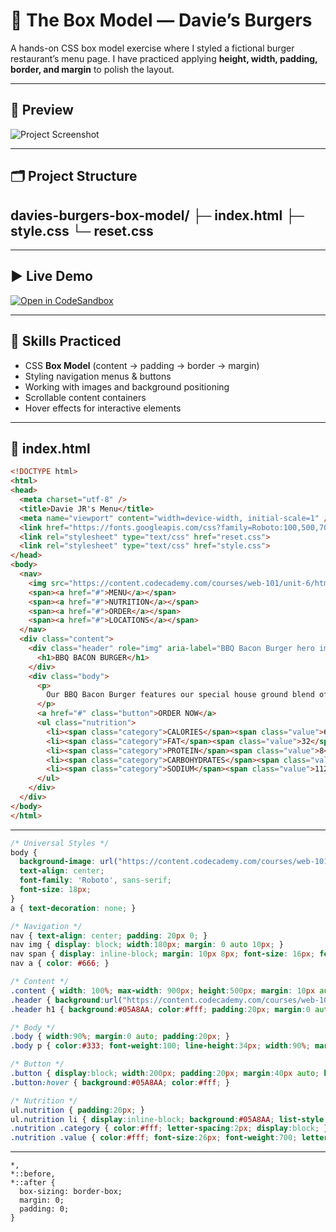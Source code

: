 # 🍔 The Box Model — Davie’s Burgers  

A hands-on CSS box model exercise where I styled a fictional burger restaurant’s menu page.  I have practiced applying **height, width, padding, border, and margin** to polish the layout.  

---

## 📸 Preview  
![Project Screenshot](https://content.codecademy.com/courses/web-101/unit-6/htmlcss1-img_burgerphoto.jpeg)  

---

## 🗂️ Project Structure  

davies-burgers-box-model/
├─ index.html
├─ style.css
└─ reset.css
---

---

## ▶️ Live Demo  
[![Open in CodeSandbox](https://img.shields.io/badge/Open%20in-CodeSandbox-black?style=for-the-badge&logo=codesandbox)](https://codesandbox.io/p/sandbox/github/sunilkumarpeela/davies-burgers-box-model)  


---

## 🎯 Skills Practiced  
- CSS **Box Model** (content → padding → border → margin)  
- Styling navigation menus & buttons  
- Working with images and background positioning  
- Scrollable content containers  
- Hover effects for interactive elements  

---

## 📄 index.html  
```html
<!DOCTYPE html>
<html>
<head>
  <meta charset="utf-8" />
  <title>Davie JR's Menu</title>
  <meta name="viewport" content="width=device-width, initial-scale=1" />
  <link href="https://fonts.googleapis.com/css?family=Roboto:100,500,700|Oswald:300,400,700" rel="stylesheet">
  <link rel="stylesheet" type="text/css" href="reset.css">
  <link rel="stylesheet" type="text/css" href="style.css">
</head>
<body>
  <nav>
    <img src="https://content.codecademy.com/courses/web-101/unit-6/htmlcss1-img_burger-logo.svg" alt="Davie's Burgers logo" />
    <span><a href="#">MENU</a></span>
    <span><a href="#">NUTRITION</a></span>
    <span><a href="#">ORDER</a></span>
    <span><a href="#">LOCATIONS</a></span>
  </nav>
  <div class="content">
    <div class="header" role="img" aria-label="BBQ Bacon Burger hero image">
      <h1>BBQ BACON BURGER</h1>
    </div>
    <div class="body">
      <p>
        Our BBQ Bacon Burger features our special house ground blend of wagyu and sirloin...
      </p>
      <a href="#" class="button">ORDER NOW</a>
      <ul class="nutrition">
        <li><span class="category">CALORIES</span><span class="value">678</span></li>
        <li><span class="category">FAT</span><span class="value">32</span></li>
        <li><span class="category">PROTEIN</span><span class="value">8</span></li>
        <li><span class="category">CARBOHYDRATES</span><span class="value">34</span></li>
        <li><span class="category">SODIUM</span><span class="value">112</span></li>
      </ul>
    </div>
  </div>
</body>
</html>
```
---
```🎨Style.css
/* Universal Styles */
body {
  background-image: url("https://content.codecademy.com/courses/web-101/unit-6/htmlcss1-img_foodlogo.png");
  text-align: center;
  font-family: 'Roboto', sans-serif;
  font-size: 18px;
}
a { text-decoration: none; }

/* Navigation */
nav { text-align: center; padding: 20px 0; }
nav img { display: block; width:180px; margin: 0 auto 10px; }
nav span { display: inline-block; margin: 10px 8px; font-size: 16px; font-weight: 100; letter-spacing: 2px; }
nav a { color: #666; }

/* Content */
.content { width: 100%; max-width: 900px; height:500px; margin: 10px auto; overflow: scroll; border:1px solid #e6e6e6; border-radius: 8px; }
.header { background:url("https://content.codecademy.com/courses/web-101/unit-6/htmlcss1-img_burgerphoto.jpeg") center/cover; height:320px; display:grid; place-items:center; }
.header h1 { background:#05A8AA; color:#fff; padding:20px; margin:0 auto; width:68%; border-radius:6px; font-family:'Oswald',sans-serif; font-weight:300; }

/* Body */
.body { width:90%; margin:0 auto; padding:20px; }
.body p { color:#333; font-weight:100; line-height:34px; width:90%; margin:18px auto 0; }

/* Button */
.button { display:block; width:200px; padding:20px; margin:40px auto; border:1px solid blue; border-radius:4px; color:#05A8AA; font-weight:700; }
.button:hover { background:#05A8AA; color:#fff; }

/* Nutrition */
ul.nutrition { padding:20px; }
ul.nutrition li { display:inline-block; background:#05A8AA; list-style:none; width:200px; padding:10px 20px; margin:3px 6px; border-radius:6px; }
.nutrition .category { color:#fff; letter-spacing:2px; display:block; }
.nutrition .value { color:#fff; font-size:26px; font-weight:700; letter-spacing:2px; }
```
---
```♻️ reset.css
*,
*::before,
*::after {
  box-sizing: border-box;
  margin: 0;
  padding: 0;
}
```
